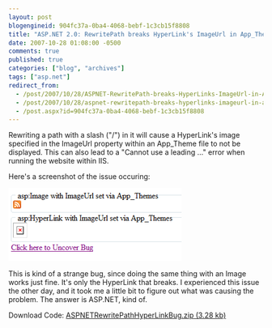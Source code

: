 ```yaml
---
layout: post
blogengineid: 904fc37a-0ba4-4068-bebf-1c3cb15f8808
title: "ASP.NET 2.0: RewritePath breaks HyperLink's ImageUrl in App_Theme file when path with slash is rewritten"
date: 2007-10-28 01:08:00 -0500
comments: true
published: true
categories: ["blog", "archives"]
tags: ["asp.net"]
redirect_from: 
  - /post/2007/10/28/ASPNET-RewritePath-breaks-HyperLinks-ImageUrl-in-App_Theme-file-when-path-with-slash-is-rewritten
  - /post/2007/10/28/aspnet-rewritepath-breaks-hyperlinks-imageurl-in-app_theme-file-when-path-with-slash-is-rewritten
  - /post.aspx?id=904fc37a-0ba4-4068-bebf-1c3cb15f8808
---
```

<!-- more -->

Rewriting a path with a slash ("/") in it will cause a HyperLink's image specified in the ImageUrl property within an App_Theme file to not be displayed. This can also lead to a "Cannot use a leading ..." error when running the website within IIS.

Here's a screenshot of the issue occuring:

<img src="/files/ASPNETRewritePathHyperLinkBug.png" alt="" /> 

This is kind of a strange bug, since doing the same thing with an Image works just fine. It's only the HyperLink that breaks. I experienced this issue the other day, and it took me a little bit to figure out what was causing the problem. The answer is ASP.NET, kind of.

Download Code: <a rel="enclosure" href="/files/ASPNETRewritePathHyperLinkBug.zip">ASPNETRewritePathHyperLinkBug.zip (3.28 kb)</a>
